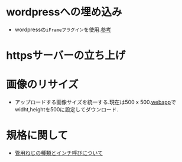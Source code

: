 # wordpressへの埋め込み

- wordpressの`iFrameプラグイン`を使用.[参考](https://kinsta.com/jp/blog/wordpress-iframe/)

# httpsサーバーの立ち上げ

# 画像のリサイズ

- アップロードする画像サイズを統一する.現在は500 x 500.[webapp](https://fengyuanchen.github.io/compressorjs/)でwidht,heightを500に設定してダウンロード.
 

# 規格に関して

- [管用ねじの種類とインチ呼びについて](https://www.monotaro.com/note/productinfo/kanyoneji/)
